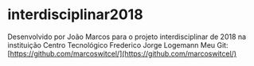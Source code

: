 # interdisciplinar2018
Desenvolvido por João Marcos
para o projeto interdisciplinar de 2018
na instituição Centro Tecnológico Frederico Jorge Logemann
Meu Git: [https://github.com/marcoswitcel/](https://github.com/marcoswitcel/)
